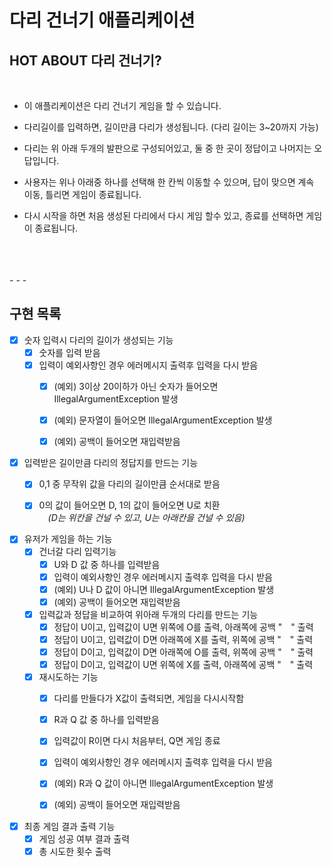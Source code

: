 # 다리 건너기 애플리케이션

## HOT ABOUT 다리 건너기?

<br>

- 이 애플리케이션은 다리 건너기 게임을 할 수 있습니다.


- 다리길이를 입력하면, 길이만큼 다리가 생성됩니다. (다리 길이는 3~20까지 가능)


- 다리는 위 아래 두개의 발판으로 구성되어있고, 둘 중 한 곳이 정답이고 나머지는 오답입니다.


- 사용자는 위나 아래중 하나를 선택해 한 칸씩 이동할 수 있으며, 답이 맞으면 계속 이동, 틀리면 게임이 종료됩니다.


- 다시 시작을 하면 처음 생성된 다리에서 다시 게임 할수 있고, 종료를 선택하면 게임이 종료됩니다.
<br>
<br>
<br>
- - -

## 구현 목록

 
  - [X] 숫자 입력시 다리의 길이가 생성되는 기능
      - [X] 숫자를 입력 받음
      - [X] 입력이 예외사항인 경우 에러메시지 출력후 입력을 다시 받음
          - [X] (예외) 3이상 20이하가 아닌 숫자가 들어오면 IllegalArgumentException 발생
          - [X] (예외) 문자열이 들어오면 IllegalArgumentException 발생
          - [x] (예외) 공백이 들어오면 재입력받음


  - [X] 입력받은 길이만큼 다리의 정답지를 만드는 기능 
      - [X] 0,1 중 무작위 값을 다리의 길이만큼 순서대로 받음
      - [X] 0의 값이 들어오면 D, 1의 값이 들어오면 U로 치환<br>
     　_(D는 위칸을 건널 수 있고, U는 아래칸을 건널 수 있음)_
    

  - [X] 유저가 게임을 하는 기능
      - [X] 건너갈 다리 입력기능 
          - [X] U와 D 값 중 하나를 입력받음
          - [X] 입력이 예외사항인 경우 에러메시지 출력후 입력을 다시 받음
          - [X] (예외) U나 D 값이 아니면 IllegalArgumentException 발생
          - [X] (예외) 공백이 들어오면 재입력받음
      - [X] 입력값과 정답을 비교하여 위아래 두개의 다리를 만드는 기능
          - [X] 정답이 U이고, 입력값이 U면 위쪽에 O를 출력, 아래쪽에 공백 "　" 출력
          - [X] 정답이 U이고, 입력값이 D면 아래쪽에 X를 출력, 위쪽에 공백 "　" 출력
          - [X] 정답이 D이고, 입력값이 D면 아래쪽에 O를 출력, 위쪽에 공백 "　" 출력
          - [X] 정답이 D이고, 입력값이 U면 위쪽에 X를 출력, 아래쪽에 공백 "　" 출력
          
      - [X] 재시도하는 기능
          - [X] 다리를 만들다가 X값이 출력되면, 게임을 다시시작함 
          - [X] R과 Q 값 중 하나를 입력받음
          - [X] 입력값이 R이면 다시 처음부터, Q면 게임 종료
          - [X] 입력이 예외사항인 경우 에러메시지 출력후 입력을 다시 받음
          - [X] (예외) R과 Q 값이 아니면 IllegalArgumentException 발생
          - [X] (예외) 공백이 들어오면 재입력받음
  
      
  - [X] 최종 게임 결과 출력 기능
      - [X] 게임 성공 여부 결과 출력
      - [X] 총 시도한 횟수 출력